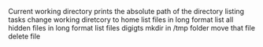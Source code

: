 Current working directory prints the absolute path of the directory
listing tasks
change working diretcory to home
list files in long format
list all hidden files in long format
list files digigts
mkdir in /tmp folder
move that file
delete file

